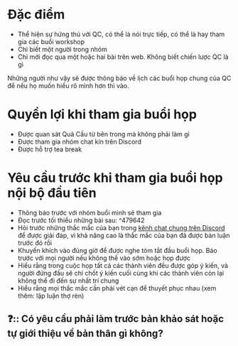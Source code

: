 # Đặc điểm
- Thể hiện sự hứng thú với QC, có thể là nói trực tiếp, có thể là hay tham gia các buổi workshop
- Chỉ biết một người trong nhóm
- Chỉ mới đọc qua một hoặc hai bài trên web. Không biết chiến lược QC là gì

Những người như vậy sẽ được thông báo về lịch các buổi họp chung của QC để nếu họ muốn hiểu rõ mình hơn thì vào.

# Quyền lợi khi tham gia buổi họp
- Được quan sát Quả Cầu từ bên trong mà không phải làm gì
- Được tham gia nhóm chat kín trên Discord 
- Được hỗ trợ tea break

# Yêu cầu trước khi tham gia buổi họp nội bộ đầu tiên
- Thông báo trước với nhóm buổi mình sẽ tham gia
- Đọc trước tối thiểu những bài sau:  ^479642
-  Hỏi trước những thắc mắc của bạn trong [kênh chat chung trên Discord](https://discord.gg/jWTk4EHFK2) để được giải đáp, vì khả năng cao là thắc mắc của bạn đã được bàn luận trước đó rồi
- Khuyến khích vào đúng giờ để được nghe tóm tắt đầu buổi họp. Báo trước với mọi người nếu không thể vào sớm hoặc họp được
- Hiểu rằng trong cuộc họp tất cả các thành viên đều được góp ý kiến, và người đứng đầu sẽ chỉ chốt ý kiến cuối cùng khi các thành viên còn lại không thể đi đến sự nhất trí chung
- Hiểu rằng mọi thắc mắc cần phải vét cạn để thuyết phục nhau (xem thêm: lập luận thợ rèn)  

## ❓:: Có yêu cầu phải làm trước bản khảo sát hoặc tự giới thiệu về bản thân gì không?
